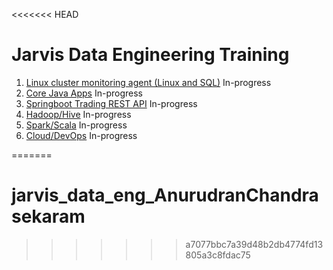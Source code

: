 <<<<<<< HEAD
# Jarvis Data Engineering Training
1. [Linux cluster monitoring agent (Linux and SQL)](./linux_sql) In-progress
2. [Core Java Apps](./core_java) In-progress
3. [Springboot Trading REST API](./springboot) In-progress
4. [Hadoop/Hive](./hadoop) In-progress
5. [Spark/Scala](./spark) In-progress
6. [Cloud/DevOps](./cloud_devops) In-progress

=======
# jarvis_data_eng_AnurudranChandrasekaram
>>>>>>> a7077bbc7a39d48b2db4774fd13805a3c8fdac75
